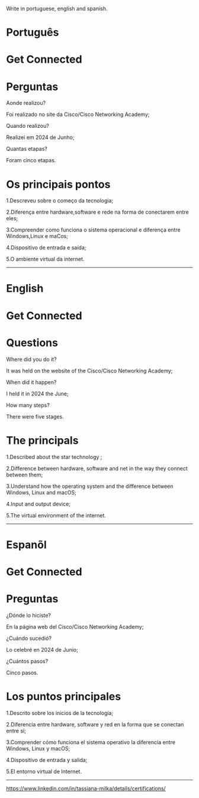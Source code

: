Write in portuguese, english and spanish.

# Português

# Get Connected

# Perguntas

Aonde realizou?

Foi realizado no site da Cisco/Cisco Networking Academy;

Quando realizou?

Realizei em 2024 de Junho;

Quantas etapas?

Foram cinco etapas.

# Os principais pontos

1.Descreveu sobre o começo da tecnologia;

2.Diferença entre hardware,software e rede na forma de conectarem entre eles;

3.Compreender como funciona o sistema operacional e diferença entre Windows,Linux e maCos;

4.Dispositivo de entrada e saída; 

5.O ambiente virtual da internet.

--------------------------------------------------------------------------------------------------------------------------------

# English 

# Get Connected


# Questions

Where did you do it?

It was held on the website of the Cisco/Cisco Networking Academy;

When did it happen?

I held it in 2024 the June;

How many steps?

There were five stages.

# The principals

1.Described about the star technology ;

2.Difference between hardware, software and net in the way they connect between them;

3.Understand how the operating system and the difference between Windows, Linux and macOS;

4.Input and output device;

5.The virtual environment of the internet.

--------------------------------------------------------------------------------------------------------------------------------


# Espanõl 

# Get Connected

# Preguntas

¿Dónde lo hiciste?

En la página web del Cisco/Cisco Networking Academy;

¿Cuándo sucedió?

Lo celebré en 2024 de  Junio;

¿Cuántos pasos?

Cinco pasos.

# Los puntos principales

1.Descrito sobre los inicios de la tecnología;

2.Diferencia entre hardware, software y red en la forma que se conectan entre sí;

3.Comprender cómo funciona el sistema operativo  la diferencia entre Windows, Linux y macOS;

4.Dispositivo de entrada y salida;

5.El entorno virtual de Internet.

--------------------------------------------------------------------------------------------------------------------------------

https://www.linkedin.com/in/tassiana-milka/details/certifications/


